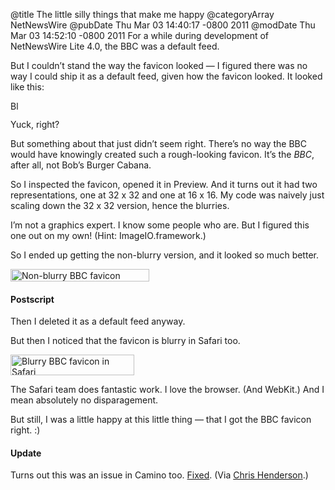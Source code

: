 @title The little silly things that make me happy
@categoryArray NetNewsWire
@pubDate Thu Mar 03 14:40:17 -0800 2011
@modDate Thu Mar 03 14:52:10 -0800 2011
For a while during development of NetNewsWire Lite 4.0, the BBC was a default feed.

But I couldn’t stand the way the favicon looked — I figured there was no way I could ship it as a default feed, given how the favicon looked. It looked like this:

<img src="http://inessential.com/images/blurry_bbc_favicon.png" alt="Blurry BBC favicon" height="15" width="20" />

Yuck, right?

But something about that just didn’t seem right. There’s no way the BBC would have knowingly created such a rough-looking favicon. It’s the <em>BBC</em>, after all, not Bob’s Burger Cabana.

So I inspected the favicon, opened it in Preview. And it turns out it had two representations, one at 32 x 32 and one at 16 x 16. My code was naively just scaling down the 32 x 32 version, hence the blurries.

I’m not a graphics expert. I know some people who are. But I figured this one out on my own! (Hint: ImageIO.framework.)

So I ended up getting the non-blurry version, and it looked so much better.

<img src="http://inessential.com/images/bbc_non_blurry.png" alt="Non-blurry BBC favicon" height="20" width="222" />

<h4>Postscript</h4>

Then I deleted it as a default feed anyway.

But then I noticed that the favicon is blurry in Safari too.

<img src="http://inessential.com/images/bbc_blurry_safari.png" alt="Blurry BBC favicon in Safari" height="33" width="198" />

The Safari team does fantastic work. I love the browser. (And WebKit.) And I mean absolutely no disparagement.

But still, I was a little happy at this little thing — that I got the BBC favicon right. :)

<h4>Update</h4>

Turns out this was an issue in Camino too. <a href="https://bugzilla.mozilla.org/show_bug.cgi?id=463725">Fixed</a>. (Via <a href="http://twitter.com/hendynz">Chris Henderson</a>.)
